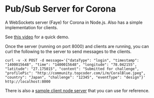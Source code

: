 # Pub/Sub Server for Corona

A WebSockets server (Faye) for Corona in Node.js. Also has a simple implementation for clients.

See [this video](https://www.youtube.com/watch?v=9RLVgMHc_dQ) for a quick demo.

Once the server (running on port 8000) and clients are running, you can curl the following to the server to send messages to the clients.

    curl -v -X POST -d message='{"dataType": "login", "timestamp": "1400015648", "time": "1400015648", "longitude": "78.042155", "latitude": "27.175015", "content": "Submitted for challenge", "profilePic": "http://community.topcoder.com/i/m/CoralBlue.jpeg", "country": "Japan", "challenge": "12345", "eventType": "design"}'  http://localhost:8000

There is also a [sample client node server](https://github.com/cloudspokes/corona-server/blob/master/sample-client.js) that you can use for reference.